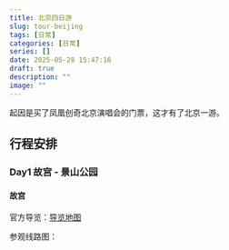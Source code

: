 ```yaml
---
title: 北京四日游
slug: tour-beijing
tags: [日常]
categories: [日常]
series: []
date: 2025-05-28 15:47:16
draft: true
description: ""
image: ""
---
```


起因是买了凤凰创奇北京演唱会的门票，这才有了北京一游。

<!--more-->

## 行程安排

### Day1 故宫 - 景山公园 

#### 故宫
官方导览：[导览地图](https://www.dpm.org.cn/Visit.html#block1)

参观线路图：

